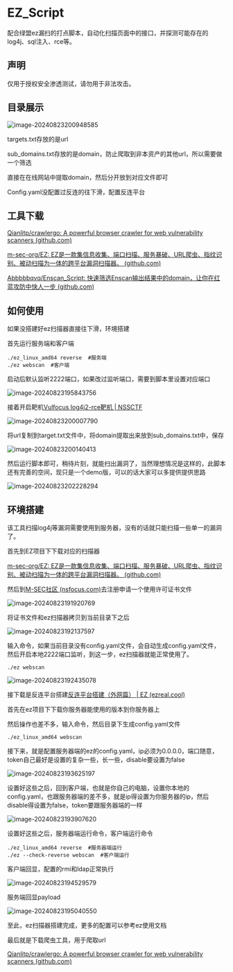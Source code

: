 # EZ_Script

配合绿盟ez漏扫的打点脚本，自动化扫描页面中的接口，并探测可能存在的log4j、sql注入、rce等。

## 声明

仅用于授权安全渗透测试，请勿用于非法攻击。

## 目录展示

![image-20240823200948585](https://github.com/Abbbbbqvq/EZ_Script/blob/main/images/image-20240823200948585.png)

targets.txt存放的是url

sub_domains.txt存放的是domain，防止爬取到非本资产的其他url，所以需要做一个筛选

直接在在线网站中提取domain，然后分开放到对应文件即可

Config.yaml没配置过反连的往下滑，配置反连平台

## 工具下载

[Qianlitp/crawlergo: A powerful browser crawler for web vulnerability scanners (github.com)](https://github.com/Qianlitp/crawlergo)

[m-sec-org/EZ: EZ是一款集信息收集、端口扫描、服务暴破、URL爬虫、指纹识别、被动扫描为一体的跨平台漏洞扫描器。 (github.com)](https://github.com/m-sec-org/EZ)

[Abbbbbqvq/Enscan_Script: 快速筛选Enscan输出结果中的domain，让你在红蓝攻防中快人一步 (github.com)](https://github.com/Abbbbbqvq/Enscan_Script)

## 如何使用

如果没搭建好ez扫描器直接往下滑，环境搭建

首先运行服务端和客户端

```
./ez_linux_amd64 reverse  #服务端
./ez webscan  #客户端
```

启动后默认监听2222端口，如果改过监听端口，需要到脚本里设置对应端口

![image-20240823195843756](https://github.com/Abbbbbqvq/EZ_Script/blob/main/images/image-20240823195843756.png)

接着开启靶机[Vulfocus log4j2-rce靶机 | NSSCTF](https://www.nssctf.cn/problem/1125)

![image-20240823200007790](https://github.com/Abbbbbqvq/EZ_Script/blob/main/images/image-20240823200007790.png)

将url复制到target.txt文件中，将domain提取出来放到sub_domains.txt中，保存

![image-20240823200140413](https://github.com/Abbbbbqvq/EZ_Script/blob/main/images/image-20240823200140413.png)

然后运行脚本即可，稍待片刻，就能扫出漏洞了，当然理想情况是这样的，此脚本还有完善的空间，现只是一个demo版，可以的话大家可以多提供提供思路

![image-20240823202228294](https://github.com/Abbbbbqvq/EZ_Script/blob/main/images/image-20240823202228294.png)



## 环境搭建

该工具扫描log4j等漏洞需要使用到服务器，没有的话就只能扫描一些单一的漏洞了。

首先到EZ项目下下载对应的扫描器

[m-sec-org/EZ: EZ是一款集信息收集、端口扫描、服务暴破、URL爬虫、指纹识别、被动扫描为一体的跨平台漏洞扫描器。 (github.com)](https://github.com/m-sec-org/EZ)

然后到[M-SEC社区 (nsfocus.com)](https://msec.nsfocus.com/)去注册申请一个使用许可证书文件

![image-20240823191920769](https://github.com/Abbbbbqvq/EZ_Script/blob/main/images/image-20240823191920769.png)

将证书文件和ez扫描器拷贝到当前目录下之后

![image-20240823192137597](https://github.com/Abbbbbqvq/EZ_Script/blob/main/images/image-20240823192137597.png)

输入命令，如果当前目录没有config.yaml文件，会自动生成config.yaml文件，然后开启本地2222端口监听，到这一步，ez扫描器就能正常使用了。

```
./ez webscan
```

![image-20240823192435078](https://github.com/Abbbbbqvq/EZ_Script/blob/main/images/image-20240823192435078.png)

接下载是反连平台搭建[反连平台搭建（外网篇） | EZ (ezreal.cool)](https://docs.ezreal.cool/docs/EZUSE/ez-reverse)

首先在ez项目下下载你服务器能使用的版本到你服务器上

然后操作也差不多，输入命令，然后目录下生成config.yaml文件

```
./ez_linux_amd64 webscan
```

接下来，就是配置服务器端的ez的config.yaml，ip必须为0.0.0.0，端口随意，token自己最好是设置的复杂一些，长一些，disable要设置为false

![image-20240823193625197](https://github.com/Abbbbbqvq/EZ_Script/blob/main/images/image-20240823193625197.png)

设置好这些之后，回到客户端，也就是你自己的电脑，设置你本地的config.yaml，也跟服务器端的差不多，就是ip得设置为你服务器的ip，然后disable得设置为false，token要跟服务器端的一样

![image-20240823193907620](https://github.com/Abbbbbqvq/EZ_Script/blob/main/images/image-20240823193907620.png)

设置好这些之后，服务器端运行命令，客户端运行命令

```
./ez_linux_amd64 reverse  #服务器端运行
./ez --check-reverse webscan  #客户端运行
```

客户端回显，配置的rmi和ldap正常执行

![image-20240823194529579](https://github.com/Abbbbbqvq/EZ_Script/blob/main/images/image-20240823194529579.png)

服务端回显payload

![image-20240823195040550](https://github.com/Abbbbbqvq/EZ_Script/blob/main/images/image-20240823195040550.png)

至此，ez扫描器搭建完成，更多的配置可以参考ez使用文档

最后就是下载爬虫工具，用于爬取url

[Qianlitp/crawlergo: A powerful browser crawler for web vulnerability scanners (github.com)](https://github.com/Qianlitp/crawlergo)

